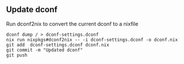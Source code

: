 ## Update dconf
Run dconf2nix to convert the current dconf to a nixfile

    dconf dump / > dconf-settings.dconf
    nix run nixpkgs#dconf2nix -- -i dconf-settings.dconf -o dconf.nix
    git add  dconf-settings.dconf dconf.nix
    git commit -m "Updated dconf"
    git push